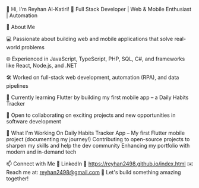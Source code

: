 👋 Hi, I'm Reyhan Al-Katiri!
🚀 Full Stack Developer | Web & Mobile Enthusiast | Automation 

🔹 About Me

💻 Passionate about building web and mobile applications that solve real-world problems

🌐 Experienced in JavaScript, TypeScript, PHP, SQL, C#, and frameworks like React, Node.js, and .NET

🛠️ Worked on full-stack web development, automation (RPA), and data pipelines

📱 Currently learning Flutter by building my first mobile app – a Daily Habits Tracker

🎯 Open to collaborating on exciting projects and new opportunities in software development

📌 What I'm Working On
Daily Habits Tracker App – My first Flutter mobile project (documenting my journey!)
Contributing to open-source projects to sharpen my skills and help the dev community
Enhancing my portfolio with modern and in-demand tech

📫 Connect with Me
💼 LinkedIn
📝 https://reyhan2498.github.io/index.html
✉️ Reach me at: reyhan2498@gmail.com
🚀 Let's build something amazing together!

<!--
**reyhan2498/reyhan2498** is a ✨ _special_ ✨ repository because its `README.md` (this file) appears on your GitHub profile.

Here are some ideas to get you started:

- 🔭 I’m currently working on ...
- 🌱 I’m currently learning ...
- 👯 I’m looking to collaborate on ...
- 🤔 I’m looking for help with ...
- 💬 Ask me about ...
- 📫 How to reach me: ...
- 😄 Pronouns: ...
- ⚡ Fun fact: ...
-->
